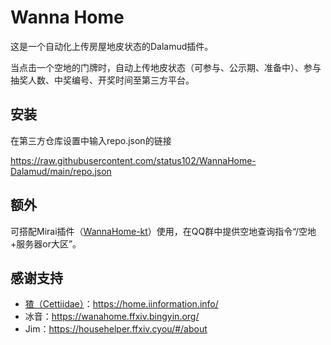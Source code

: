 # Wanna Home

这是一个自动化上传房屋地皮状态的Dalamud插件。

当点击一个空地的门牌时，自动上传地皮状态（可参与、公示期、准备中）、参与抽奖人数、中奖编号、开奖时间至第三方平台。

## 安装

在第三方仓库设置中输入repo.json的链接

https://raw.githubusercontent.com/status102/WannaHome-Dalamud/main/repo.json

## 额外

可搭配Mirai插件（[WannaHome-kt](https://github.com/status102/WannaHome-kt)）使用，在QQ群中提供空地查询指令“/空地+服务器or大区”。

## 感谢支持
- [猹（Cettiidae）](https://github.com/Cettiidae/Cettiidae)：https://home.iinformation.info/
- 冰音：https://wanahome.ffxiv.bingyin.org/
- Jim：https://househelper.ffxiv.cyou/#/about